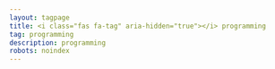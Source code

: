 ```yaml
---
layout: tagpage
title: <i class="fas fa-tag" aria-hidden="true"></i> programming
tag: programming
description: programming
robots: noindex
---
```

